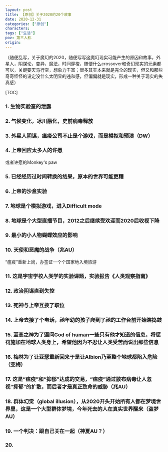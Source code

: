 ```yaml
---
layout: post
title: 【原创】关于2020的20个故事
date: 2020-12-31
categories: ["原创"]
characters: 
tags: ["生活"]
pov: 第三人称
origin: 
---
```

（随便乱写，关于魔幻的2020，随便写写这魔幻现实可能产生的原因和故事，外星人，阴谋论，变异，魔法，时间穿梭，随便什么crossover和奇幻现实的元素都可以，关键要天马行空，想象力丰富；很多其实本来就是完全的现实，但又和那些奇奇怪怪的设定没什么太明显的违和感，但偏偏就是现实，形成一种关于现实的失真感）

[TOC]

### 1. 生物实验室的泄露

### 2. 气候变化，冰川融化，史前病毒释放

### 3. 外星人阴谋，瘟疫公司不止是个游戏，而是模拟和预演（DW）

### 4. 上帝回应太多人的许愿

或者许愿的Monkey's paw

### 5. 已经经历过时间转换的结果，原本的世界可能更糟

### 6. 上帝的沙盒实验

### 7. 地球是个模拟游戏，进入Difficult mode

### 8. 地球是个大型直播节目，2012之后继续受欢迎而2020后收视下降

### 9. 最小的小人物蝴蝶效应的影响

### 10. 天使和恶魔的战争（兆AU）

“瘟疫”重新上岗，办签证一个个国家地入境旅游

### 11. 这是宇宙学校人类学的实验课题，实验报告《人类观察指南》

### 12. 政治阴谋直到失控

### 13. 死神与上帝互换了职位

### 14. 上帝去接了个电话，祂年幼的孩子爬到了祂的工作台前开始瞎捣鼓

### 15. 至高之神为了逼问God of human一些只有他才知道的信息，将惩罚施加在地球人类身上，希望他因为不忍让人类受苦而说出那些信息

### 16. 梅林为了让亚瑟重新回来于是让Albion乃至整个地球都陷入危险（亚梅）

### 17. 这是“瘟疫”和“抑郁”达成的交易，“瘟疫”通过散布病毒让人忽视“抑郁”的扩散，而后者才是真正致命的威胁（兆AU）

### 18. 群体幻觉（global illusion），从2020开头开始所有人都在梦境世界里，这是一个大型群体梦境，今年死去的人在真实世界醒来（盗梦AU）

### 19. 一个判决：跟自己关在一起（神夏AU？）

### 20. 

